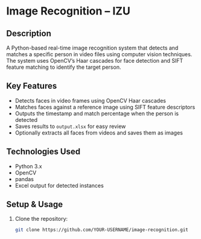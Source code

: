 # Image Recognition – IZU

## Description
A Python-based real-time image recognition system that detects and matches a specific person in video files using computer vision techniques. The system uses OpenCV’s Haar cascades for face detection and SIFT feature matching to identify the target person.

## Key Features
- Detects faces in video frames using OpenCV Haar cascades
- Matches faces against a reference image using SIFT feature descriptors
- Outputs the timestamp and match percentage when the person is detected
- Saves results to `output.xlsx` for easy review
- Optionally extracts all faces from videos and saves them as images

## Technologies Used
- Python 3.x
- OpenCV
- pandas
- Excel output for detected instances

## Setup & Usage

1. Clone the repository:
   ```bash
   git clone https://github.com/YOUR-USERNAME/image-recognition.git
